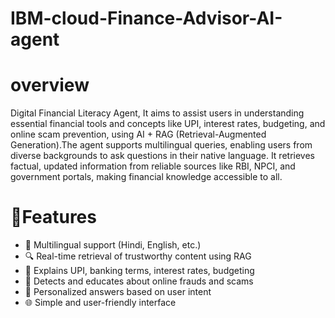 # IBM-cloud-Finance-Advisor-AI-agent
# overview
Digital Financial Literacy Agent,
It aims to assist users in understanding essential financial tools and concepts like UPI, interest rates, budgeting, and online scam prevention, using AI + RAG (Retrieval-Augmented Generation).The agent supports multilingual queries, enabling users from diverse backgrounds to ask questions in their native language. It retrieves factual, updated information from reliable sources like RBI, NPCI, and government portals, making financial knowledge accessible to all.
# 🚀Features
- 💬 Multilingual support (Hindi, English, etc.)
- 🔍 Real-time retrieval of trustworthy content using RAG
- 💸 Explains UPI, banking terms, interest rates, budgeting
- 🚫 Detects and educates about online frauds and scams
- 🎯 Personalized answers based on user intent
- 🌐 Simple and user-friendly interface

